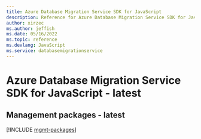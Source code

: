 ```yaml
---
title: Azure Database Migration Service SDK for JavaScript
description: Reference for Azure Database Migration Service SDK for JavaScript
author: xirzec
ms.author: jeffish
ms.date: 05/16/2022
ms.topic: reference
ms.devlang: JavaScript
ms.service: databasemigrationservice
---
```

# Azure Database Migration Service SDK for JavaScript - latest
## Management packages - latest
[!INCLUDE [mgmt-packages](database-migration-service-mgmt-index.md)]
